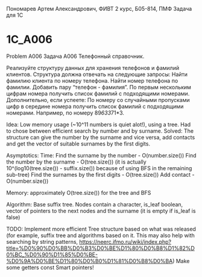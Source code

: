 Пономарев Артем Александрович, ФИВТ 2 курс, Б05-814, ПМФ
Задача для 1С

# 1C_A006
Problem A006
Задача А006
Телефонный справочник. 


Реализуйте структуру данных для хранения телефонов и фамилий клиентов.
Структура должна отвечать на следующие запросы:
Найти фамилию клиента по номеру телефона.
Найти номер телефона по фамилии.
Добавить пару “телефон - фамилия”.
По первым нескольким цифрам номера получить список фамилий с подходящими номерами.
Дополнительно, если успеете:
По номеру со случайными пропусками цифр в середине номера получить список фамилий с подходящими номерами. Например, по номеру 89*633*71*3.

Idea: Low memory usage (~10^11 numbers is quiet alot!), using a tree. Had to chose between efficient search by number and by surname. 
Solved:
The structure can give the number by the surname and vice versa, add contacts and get the vector<string> of suitable surnames by the first digits.
  
  Asymptotics:
  Time:
    Find the surname by the number - O(number.size())
    Find the number by the surname - O(tree.size()) (it is actually 10^(log10(tree.size()) - suffix.size()) because of using BFS in the remaining sub-tree)
    Find the surnames by the first digits - O(tree.size())
    Add contact - O(number.size())
   
   Memory: approximately O(tree.size()) for the tree and BFS
   
    
Algorithm:
  Base suffix tree. Nodes contain a character, is_leaf boolean, vector of pointers to the next nodes and the surname (it is empty if is_leaf is false)
    
TODO:
  Implement more efficient Tree structure based on what was released (for example, suffix tree and algorithms based on it. This may also help with searching by string patterns, https://neerc.ifmo.ru/wiki/index.php?title=%D0%90%D0%BB%D0%B3%D0%BE%D1%80%D0%B8%D1%82%D0%BC_%D0%90%D1%85%D0%BE-%D0%9A%D0%BE%D1%80%D0%B0%D1%81%D0%B8%D0%BA)
  Make some getters const
  Smart pointers!
  
  

